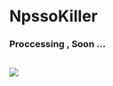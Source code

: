 # NpssoKiller
### Proccessing , Soon ...
<br>
<img src="https://github.com/RustCompiler/NpssoKiller/blob/main/NpssoKiller.png">
